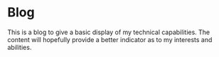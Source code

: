 # Blog

This is a blog to give a basic display of my technical capabilities.
The content will hopefully provide a better indicator as to my interests and abilities.
